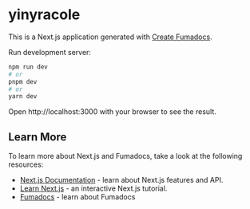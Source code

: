 # yinyracole

This is a Next.js application generated with
[Create Fumadocs](https://github.com/fuma-nama/fumadocs).

Run development server:

```bash
npm run dev
# or
pnpm dev
# or
yarn dev
```

Open http://localhost:3000 with your browser to see the result.

## Learn More

To learn more about Next.js and Fumadocs, take a look at the following
resources:

- [Next.js Documentation](https://nextjs.org/docs) - learn about Next.js
  features and API.
- [Learn Next.js](https://nextjs.org/learn) - an interactive Next.js tutorial.
- [Fumadocs](https://fumadocs.vercel.app) - learn about Fumadocs

